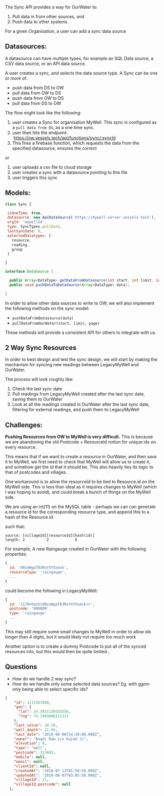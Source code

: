 

The Sync API provides a way for OurWater to:
1. Pull data in from other sources, and
2. Push data to other systems



For a given Organisation, a user can add a sync data source 



## Datasources:

A datasource can have multiple types, for example an SQL Data source, a CSV data source, or an API data source.


A user creates a sync, and selects the data source type. A Sync can be one or more of:
- push data from DS to OW
- pull data from OW to DS
- push data from OW to DS
- pull data from DS to OW


The flow might look like the following:
1. user creates a Sync for organisation MyWell. This sync is configured as a `pull data from DS`, as a one time sync.
2. user then hits the endpoint: `https://ow.vessels.tech/api/functions/sync/:syncId
3. This fires a firebase function, which requests the data from the specified datasource, ensures the correct 

or

1. user uploads a csv file to cloud storage
2. user creates a sync with a datasource pointing to this file
3. user triggers this sync 



## Models:

```js
class Sync {

 isOneTime: true,
 datasource: new ApiDataSource('https://mywell-server.vessels.tech'),
 orgId: 'mywellId',
 type: SyncTypes.pullData,
 lastSyncDate: 0,
 selectedDatatypes: [
   resource,
   reading,
   group
 ]

}
```

```java
interface DataSource {

  public Array<DataType> getDataFromDatasource(int start, int limit, int page);
  public void pushDataToDataSource(Array<DataType> data);

}
```

In order to allow other data sources to write to OW, we will also implement the following methods on the sync model:

- `pushDataFromDatasource(data)`
- `pullDataFromOurWater(start, limit, page)`

These methods will provide a consistent API for others to integrate with us.


## 2 Way Sync Resources

In order to best design and test the sync design, we will start by making the mechanism for syncing new readings between LegacyMyWell and OurWater.

The process will look roughly like:
1. Check the last sync date
2. Pull readings from LegacyMyWell created after the last sync date, saving them to OurWater
2. Look at all the readings created in OurWater after the last sync date, filtering for external readings, and push them to LegacyMyWell


## Challenges:

**Pushing Resources from OW to MyWell is very difficult.** This is because we are abandoning the old Postcode + ResourceId notion for unique ids on every resource. 

This means that if we want to create a resource in OurWater, and then save it to MyWell, we first need to check that MyWell will allow us to create it, and somehow get the id that it should be. This also heavily ties its logic to that of postcodes and villages.

One workaround is to allow the resourceId to be tied to Resource.id on the MyWell side. This is less than ideal as it requires changes to MyWell (which I was hoping to avoid), and could break a bunch of things on the MyWell side.

We are using an int(11) on the MySQL table - perhaps we can can generate a resource id for the corresponding resource type, and append this to a hash of the Resource.id. 

such that:
```
source: [villageId][resourceId][hash(id)]
length: 2          2            6 
```

For example, A new Raingauge created in OurWater with the following properties: 
```js
{
  id: '00znWgaT83RoYXYXxmvk',
  resourceType: 'raingauge',
  ...
}
```

could become the following in LegacyMyWell:
```js
{
  id: '1170<hash(00znWgaT83RoYXYXxmvk)>',
  postcode: '000000',
  type: 'raingauge'
  ...
}
```

This may still require some small changes to MyWell in order to allow ids longer than 4 digits, but it would likely not require too much work




Another option is to create a dummy Postcode to put all of the synced resources into, but this would then be quite limited...




## Questions

- How do we handle 2 way sync? 
- How do we handle only some selected data sources? Eg. with ggmn only being able to select specific ids?


```json
{
    "id": 1111567890,
    "geo": {
      "lat": 24.5931130555556,
      "lng": 74.1983086111111
    },
    "last_value": 20.18,
    "well_depth": 21.95,
    "last_date": "2018-08-06T14:30:00.000Z",
    "owner": "Bagdi Ram s/o Kajod Ji",
    "elevation": 0,
    "type": "well",
    "postcode": 313603,
    "mobile": null,
    "email": null,
    "clientId": null,
    "createdAt": "2018-07-13T01:58:59.000Z",
    "updatedAt": "2018-08-07T03:05:50.000Z",
    "villageId": 11,
    "villageId,postcode": null
  },
```